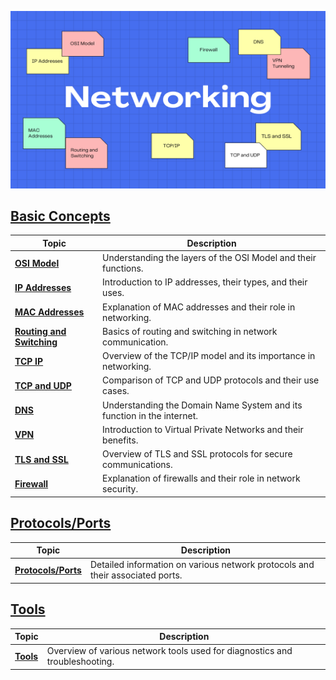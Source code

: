 ![Networking banner](../img/network.png)
## [Basic Concepts](basic_concepts/basic_concepts.md)

| Topic                          | Description                                                                                |
|--------------------------------|--------------------------------------------------------------------------------------------|
| [**OSI Model**](basic_concepts/osi_model/osi_model.md)           | Understanding the layers of the OSI Model and their functions.                          |
| [**IP Addresses**](basic_concepts/ip_address/ip_address.md)      | Introduction to IP addresses, their types, and their uses.                              |
| [**MAC Addresses**](basic_concepts/mac_address/mac_address.md)   | Explanation of MAC addresses and their role in networking.                             |
| [**Routing and Switching**](basic_concepts/routing_switching/routing_switching.md) | Basics of routing and switching in network communication.                             |
| [**TCP IP**](basic_concepts/tcp_ip/tcp_ip.md)                    | Overview of the TCP/IP model and its importance in networking.                         |
| [**TCP and UDP**](basic_concepts/tcp_udp/tcp-udp.md)             | Comparison of TCP and UDP protocols and their use cases.                               |
| [**DNS**](basic_concepts/dns/dns.md)                             | Understanding the Domain Name System and its function in the internet.                 |
| [**VPN**](basic_concepts/vpn/vpn.md)                             | Introduction to Virtual Private Networks and their benefits.                           |
| [**TLS and SSL**](basic_concepts/tls_ssl/tls_ssl.md)             | Overview of TLS and SSL protocols for secure communications.                          |
| [**Firewall**](basic_concepts/firewall/firewall.md)              | Explanation of firewalls and their role in network security.                           |

## [Protocols/Ports](protocols_ports/protocols_ports.md)

| Topic                          | Description                                                                                |
|--------------------------------|--------------------------------------------------------------------------------------------|
| [**Protocols/Ports**](protocols_ports/protocols_ports.md)        | Detailed information on various network protocols and their associated ports.           |

## [Tools](tools/tools.md)

| Topic                          | Description                                                                                |
|--------------------------------|--------------------------------------------------------------------------------------------|
| [**Tools**](tools/tools.md)                         | Overview of various network tools used for diagnostics and troubleshooting.            |
